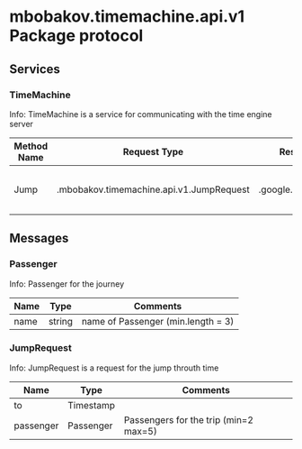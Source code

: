 # mbobakov.timemachine.api.v1 Package protocol

## Services
### TimeMachine

Info: TimeMachine is a service for communicating with the time engine server

| Method Name | Request Type | Response Type | Comments |
| ----------- | ------------ | ------------- | ------- |
| Jump | .mbobakov.timemachine.api.v1.JumpRequest | .google.protobuf.Duration | Jump to specific moment in time |

## Messages

### Passenger

Info:  Passenger for the journey

| Name | Type | Comments|
| ----------- | ------------ | ---------- |
| name |string| name of Passenger (min.length = 3) |

### JumpRequest

Info:  JumpRequest is a request for the jump throuth time

| Name | Type | Comments|
| ----------- | ------------ | ---------- |
| to |Timestamp||
|passenger |Passenger| Passengers for the trip (min=2 max=5)|

